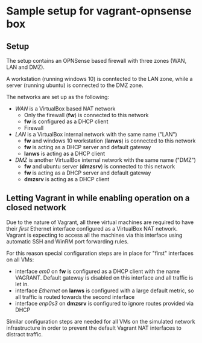 # Sample setup for vagrant-opnsense box

## Setup

The setup contains an OPNSense based firewall
with three zones (WAN, LAN and DMZ).

A workstation (running windows 10) is conntected
to the LAN zone, while a server (running ubuntu)
is connected to the DMZ zone.

The networks are set up as the following:

* *WAN* is a VirtualBox based NAT network
  * Only the firewall (**fw**) is connected to this network
  * **fw** is configured as a DHCP client
  * Firewall
* *LAN* is a VirtualBox internal network with the same name ("LAN")
  * **fw** and windows 10 workstation (**lanws**) is connected to
    this network
  * **fw** is acting as a DHCP server and default gateway
  * **lanws** is acting as a DHCP client
* *DMZ* is another VirtualBox internal network with the same name ("DMZ")
  * **fw** and ubuntu server (**dmzsrv**) is connected to this network
  * **fw** is acting as a DHCP server and default gateway
  * **dmzsrv** is acting as a DHCP client

## Letting Vagrant in while enabling operation on a closed network

Due to the nature of Vagrant, all three virtual machines
are required to have their _first_ Ethernet interface configured
as a VirtualBox NAT network. Vagrant is expecting to access
all the machines via this interface using automatic SSH and WinRM
port forwarding rules.

For this reason special configuration steps are in place for
"first" interfaces on all VMs:
* interface *em0* on **fw** is configured
  as a DHCP client with the name VAGRANT. Default gateway
  is disabled on this interface and all traffic is let in.
* interface *Ethernet* on **lanws** is configured with a 
  large default metric, so all traffic is routed towards
  the second interface
* interface *enp0s3* on **dmzsrv** is configured to ignore
  routes provided via DHCP

Similar configuration steps are needed for all
VMs on the simulated network infrastructure in order
to prevent the default Vagrant NAT interfaces to
distract traffic.
 